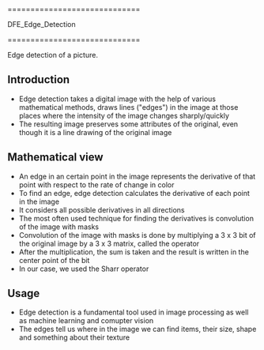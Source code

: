 =============================

DFE_Edge_Detection

=============================

Edge detection of a picture.


Introduction
------------

* Edge detection takes a digital image with the help of various mathematical methods, draws lines ("edges") in the image at those places where the intensity of the image changes sharply/quickly
* The resulting image preserves some attributes of the original, even though it is a line drawing of the original image

Mathematical view
-----

* An edge in an certain point in the image represents the derivative of that point with respect to the rate of change in color
* To find an edge, edge detection calculates the derivative of each point in the image
* It considers all possible derivatives in all directions
* The most often used technique for finding the derivatives is convolution of the image with masks
* Convolution of the image with masks is done by multiplying a 3 x 3 bit of the original image by a 3 x 3 matrix, called the operator
* After the multiplication, the sum is taken and the result is written in the center point of the bit
* In our case, we used the Sharr operator

Usage
-----

* Edge detection is a fundamental tool used in image processing as well as machine learning and comupter vision
* The edges tell us where in the image we can find items, their size, shape and something about their texture
